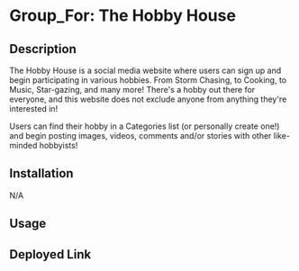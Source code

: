 # Group_For: The Hobby House

## Description
The Hobby House is a social media website where users can sign up and begin participating in various hobbies. From Storm Chasing, to Cooking, to Music, Star-gazing, and many more! There's a hobby out there for everyone, and this website does not exclude anyone from anything they're interested in!

Users can find their hobby in a Categories list (or personally create one!) and begin posting images, videos, comments and/or stories with other like-minded hobbyists!

## Installation
N/A

## Usage


## Deployed Link
